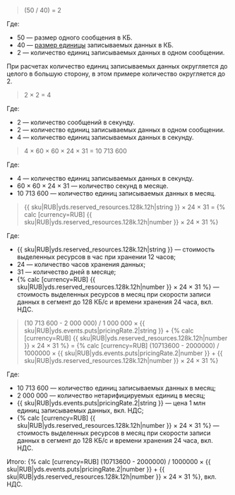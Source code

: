 > (50 / 40) = 2

Где:

* 50 — размер одного сообщения в КБ.
* 40 — [размер единицы](#event) записываемых данных в КБ.
* 2 — количество единиц записываемых данных в одном сообщении.

При расчетах количество единиц записываемых данных округляется до целого в большую сторону, в этом примере количество округляется до 2.

>2 × 2 = 4

Где:

* 2 — количество сообщений в секунду.
* 2 — количество единиц записываемых данных в одном сообщении.
* 4 — количество единиц записываемых данных в секунду.

>4 × 60 × 60 × 24 × 31 = 10&nbsp;713&nbsp;600

Где:

* 4 — количество единиц записываемых данных в секунду.
* 60 × 60 × 24 × 31 — количество секунд в месяце.
* 10&nbsp;713&nbsp;600 — количество единиц записываемых данных в месяц.

> {{ sku|RUB|yds.reserved_resources.128k.12h|string }} × 24 × 31 = {% calc [currency=RUB] {{ sku|RUB|yds.reserved_resources.128k.12h|number }} × 24 × 31 %}

Где:

* {{ sku|RUB|yds.reserved_resources.128k.12h|string }} — стоимость выделенных ресурсов в час при хранении 12 часов;
* 24 — количество часов хранения данных;
* 31 — количество дней в месяце;
* {% calc [currency=RUB] {{ sku|RUB|yds.reserved_resources.128k.12h|number }} × 24 × 31 %} — стоимость выделенных ресурсов в месяц при скорости записи данных в сегмент до 128 КБ/с и времени хранения 24 часа, вкл. НДС.

>(10&nbsp;713&nbsp;600 - 2&nbsp;000&nbsp;000) / 1&nbsp;000&nbsp;000 × {{ sku|RUB|yds.events.puts|pricingRate.2|string }} + {% calc [currency=RUB] {{ sku|RUB|yds.reserved_resources.128k.12h|number }} × 24 × 31 %} = {% calc [currency=RUB] (10713600 - 2000000) / 1000000 × {{ sku|RUB|yds.events.puts|pricingRate.2|number }} + {{ sku|RUB|yds.reserved_resources.128k.12h|number }} × 24 × 31 %}

Где:

* 10&nbsp;713&nbsp;600 — количество единиц записываемых данных в месяц;
* 2&nbsp;000&nbsp;000 — количество нетарифицируемых единиц в месяц;
* {{ sku|RUB|yds.events.puts|pricingRate.2|string }} — цена 1 млн единиц записываемых данных, вкл. НДС;
* {% calc [currency=RUB] {{ sku|RUB|yds.reserved_resources.128k.12h|number }} × 24 × 31 %} — стоимость выделенных ресурсов в месяц при скорости записи данных в сегмент до 128 КБ/с и времени хранения 24 часа, вкл. НДС.

Итого: {% calc [currency=RUB] (10713600 - 2000000) / 1000000 × {{ sku|RUB|yds.events.puts|pricingRate.2|number }} + {{ sku|RUB|yds.reserved_resources.128k.12h|number }} × 24 × 31 %}, вкл. НДС.
